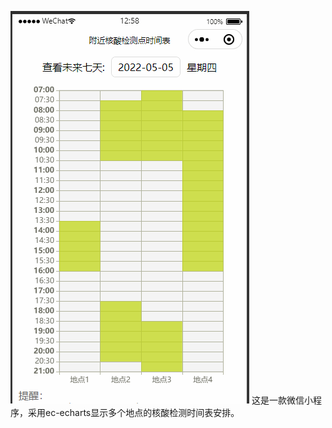 ![miniapp-hesuan-time-screensht](https://raw.githubusercontent.com/JsFront66666/miniapp-hesuan-time/main/miniapp-hesuan-time.gif)
这是一款微信小程序，采用ec-echarts显示多个地点的核酸检测时间表安排。